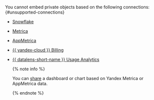 You cannot embed private objects based on the following connections: {#unsupported-connections}

  * [Snowflake](../../datalens/operations/connection/create-snowflake.md)
  * [Metrica](../../datalens/operations/connection/create-metrica-api.md)
  * [AppMetrica](../../datalens/operations/connection/create-appmetrica.md)
  * [{{ yandex-cloud }} Billing](../../datalens/operations/connection/create-cloud-billing.md)
  * [{{ datalens-short-name }} Usage Analytics](../../datalens/operations/connection/create-usage-tracking.md)

    {% note info %}

    You can [share](../../datalens/concepts/datalens-public.md#metrica-share) a dashboard or chart based on Yandex Metrica or AppMetrica data.

    {% endnote %}
